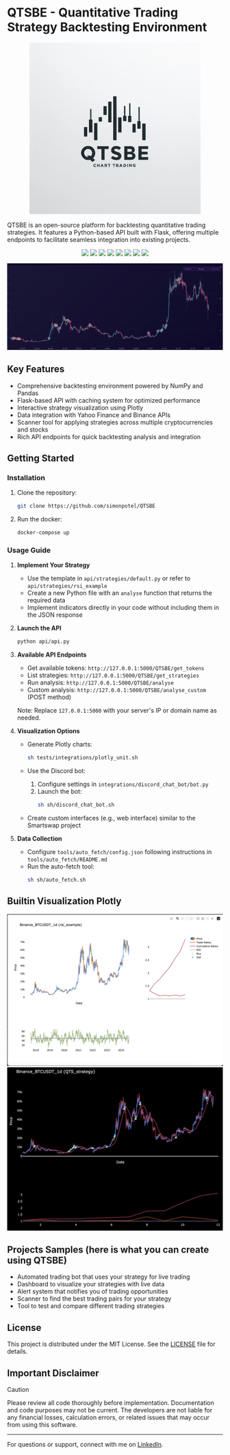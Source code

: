 # QTSBE - Quantitative Trading Strategy Backtesting Environment

<p align="center">
  <img src="https://github.com/simonpotel/QTSBE/blob/master/assets/logo.jpeg?raw=true" width="400" height="400">
</p>

QTSBE is an open-source platform for backtesting quantitative trading strategies. It features a Python-based API built with Flask, offering multiple endpoints to facilitate seamless integration into existing projects.

<p align="center">
  <img src="https://img.shields.io/badge/Python-FFD43B?style=for-the-badge&logo=python&logoColor=blue">
  <img src="https://img.shields.io/badge/flask-%23000.svg?style=for-the-badge&logo=flask&logoColor=white">
  <img src="https://img.shields.io/badge/pandas-%23150458.svg?style=for-the-badge&logo=pandas&logoColor=white">
  <img src="https://img.shields.io/badge/numpy-%23013243.svg?style=for-the-badge&logo=numpy&logoColor=white">
  <img src="https://img.shields.io/badge/Plotly-%233F4F75.svg?style=for-the-badge&logo=plotly&logoColor=white">
  <img src="https://img.shields.io/badge/Binance-FCD535?style=for-the-badge&logo=binance&logoColor=white">
  <img src="https://img.shields.io/badge/Yahoo!-6001D2?style=for-the-badge&logo=Yahoo!&logoColor=white">
  <img src="https://img.shields.io/badge/Linux-FCC624?style=for-the-badge&logo=linux&logoColor=black">
</p>

<p align="center">
  <img src="https://github.com/simonpotel/QTSBE/blob/365fd8b435958808fb084e1f998ca20fa599b04e/assets/smartswap.png">
</p>

## Key Features

- Comprehensive backtesting environment powered by NumPy and Pandas
- Flask-based API with caching system for optimized performance
- Interactive strategy visualization using Plotly
- Data integration with Yahoo Finance and Binance APIs
- Scanner tool for applying strategies across multiple cryptocurrencies and stocks
- Rich API endpoints for quick backtesting analysis and integration

## Getting Started

### Installation

1. Clone the repository:
   ```bash
   git clone https://github.com/simonpotel/QTSBE
   ```

2. Run the docker:
   ```bash
   docker-compose up
   ```

### Usage Guide

1. **Implement Your Strategy**
   - Use the template in `api/strategies/default.py` or refer to `api/strategies/rsi_example`
   - Create a new Python file with an `analyse` function that returns the required data
   - Implement indicators directly in your code without including them in the JSON response

2. **Launch the API**
   ```bash
   python api/api.py
   ```

3. **Available API Endpoints**
   - Get available tokens: `http://127.0.0.1:5000/QTSBE/get_tokens`
   - List strategies: `http://127.0.0.1:5000/QTSBE/get_strategies`
   - Run analysis: `http://127.0.0.1:5000/QTSBE/analyse`
   - Custom analysis: `http://127.0.0.1:5000/QTSBE/analyse_custom` (POST method)

   Note: Replace `127.0.0.1:5000` with your server's IP or domain name as needed.

4. **Visualization Options**
   - Generate Plotly charts:
     ```bash
     sh tests/integrations/plotly_unit.sh
     ```
   
   - Use the Discord bot:
     1. Configure settings in `integrations/discord_chat_bot/bot.py`
     2. Launch the bot:
        ```bash
        sh sh/discord_chat_bot.sh
        ```
   
   - Create custom interfaces (e.g., web interface) similar to the Smartswap project

5. **Data Collection**
   - Configure `tools/auto_fetch/config.json` following instructions in `tools/auto_fetch/README.md`
   - Run the auto-fetch tool:
     ```bash
     sh sh/auto_fetch.sh
     ```

## Builtin Visualization Plotly

![Example Chart 1](https://github.com/simonpotel/QTSBE/blob/master/assets/integration/plotly/white_3.png?raw=true)
![Example Chart 2](https://github.com/simonpotel/QTSBE/blob/master/assets/integration/plotly/black_2.png?raw=true)

## Projects Samples (here is what you can create using QTSBE)
- Automated trading bot that uses your strategy for live trading
- Dashboard to visualize your strategies with live data
- Alert system that notifies you of trading opportunities
- Scanner to find the best trading pairs for your strategy
- Tool to test and compare different trading strategies


## License

This project is distributed under the MIT License. See the [LICENSE](LICENSE) file for details.

## Important Disclaimer

> [!CAUTION]  
> Please review all code thoroughly before implementation. Documentation and code purposes may not be current. The developers are not liable for any financial losses, calculation errors, or related issues that may occur from using this software.

---

For questions or support, connect with me on [LinkedIn](https://www.linkedin.com/in/simonpotel/).
